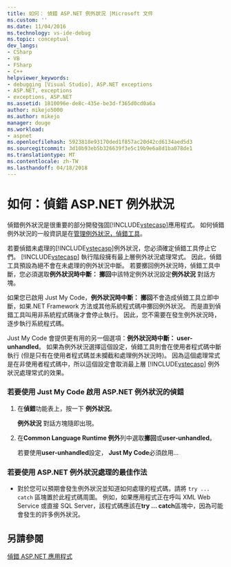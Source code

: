 ```yaml
---
title: 如何： 偵錯 ASP.NET 例外狀況 |Microsoft 文件
ms.custom: ''
ms.date: 11/04/2016
ms.technology: vs-ide-debug
ms.topic: conceptual
dev_langs:
- CSharp
- VB
- FSharp
- C++
helpviewer_keywords:
- debugging [Visual Studio], ASP.NET exceptions
- ASP.NET, exceptions
- exceptions, ASP.NET
ms.assetid: 1810096e-de8c-435e-be3d-f365d0cd0a6a
author: mikejo5000
ms.author: mikejo
manager: douge
ms.workload:
- aspnet
ms.openlocfilehash: 5923818e93170ded1f857ac20d42cd6134aed5d3
ms.sourcegitcommit: 3d10b93eb5b326639f3e5c19b9e6a8d1ba078de1
ms.translationtype: MT
ms.contentlocale: zh-TW
ms.lasthandoff: 04/18/2018
---
```

# <a name="how-to-debug-aspnet-exceptions"></a>如何：偵錯 ASP.NET 例外狀況
偵錯例外狀況是很重要的部分開發強固[!INCLUDE[vstecasp](../code-quality/includes/vstecasp_md.md)]應用程式。 如何偵錯例外狀況的一般資訊是在[管理例外狀況，偵錯工具](../debugger/managing-exceptions-with-the-debugger.md)。  
  
 若要偵錯未處理的[!INCLUDE[vstecasp](../code-quality/includes/vstecasp_md.md)]例外狀況，您必須確定偵錯工具停止它們。 [!INCLUDE[vstecasp](../code-quality/includes/vstecasp_md.md)] 執行階段擁有最上層例外狀況處理常式。 因此，偵錯工具預設為絕不會在未處理的例外狀況中斷。 若要擲回例外狀況時，偵錯工具中斷，您必須選取**例外狀況時中斷： 擲回**中該特定例外狀況設定**例外狀況** 對話方塊。  
  
 如果您已啟用 Just My Code，**例外狀況時中斷： 擲回**不會造成偵錯工具立即中斷，如果.NET Framework 方法或其他系統程式碼中擲回例外狀況。 而是直到偵錯工具叫用非系統程式碼後才會停止執行。 因此，您不需要在發生例外狀況時，逐步執行系統程式碼。  
  
 Just My Code 會提供更有用的另一個選項：**例外狀況時中斷： user-unhandled**。 如果為例外狀況選擇這個設定，偵錯工具則會在使用者程式碼中斷執行 (但是只有在使用者程式碼並未攔截和處理例外狀況時)。 因為這個處理常式是在非使用者程式碼中，所以這個設定會取消最上層 [!INCLUDE[vstecasp](../code-quality/includes/vstecasp_md.md)] 例外狀況處理常式的效果。  
  
### <a name="to-enable-debugging-of-aspnet-exceptions-with-just-my-code"></a>若要使用 Just My Code 啟用 ASP.NET 例外狀況的偵錯  
  
1.  在**偵錯**功能表上，按一下 **例外狀況**。  
  
     **例外狀況** 對話方塊隨即出現。  
  
2.  在**Common Language Runtime 例外**列中選取**擲回**或**user-unhandled**。  
  
     若要使用**user-unhandled**設定， **Just My Code**必須啟用...  
  
### <a name="to-use-best-practices-for-aspnet-exception-handling"></a>若要使用 ASP.NET 例外狀況處理的最佳作法  
  
-   對於您可以預期會發生例外狀況並知道如何處理的程式碼，請將 `try ... catch` 區塊置於此程式碼周圍。 例如，如果應用程式正在呼叫 XML Web Service 或直接 SQL Server，該程式碼應該在**try … catch**區塊中，因為可能會發生的許多例外狀況。

## <a name="see-also"></a>另請參閱
[偵錯 ASP.NET 應用程式](../debugger/how-to-enable-debugging-for-aspnet-applications.md)